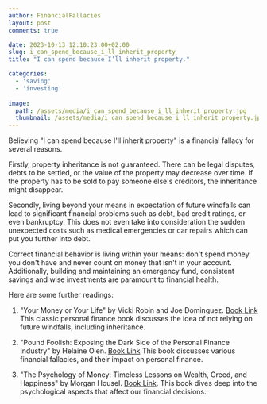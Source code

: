 ```yaml
---
author: FinancialFallacies
layout: post
comments: true

date: 2023-10-13 12:10:23:00+02:00  
slug: i_can_spend_because_i_ll_inherit_property
title: "I can spend because I’ll inherit property."

categories:
  - 'saving'
  - 'investing'
  
image:
  path: /assets/media/i_can_spend_because_i_ll_inherit_property.jpg
  thumbnail: /assets/media/i_can_spend_because_i_ll_inherit_property.jpg
---
```


Believing "I can spend because I'll inherit property" is a financial fallacy for several reasons. 

Firstly, property inheritance is not guaranteed. There can be legal disputes, debts to be settled, or the value of the property may decrease over time. If the property has to be sold to pay someone else's creditors, the inheritance might disappear. 

Secondly, living beyond your means in expectation of future windfalls can lead to significant financial problems such as debt, bad credit ratings, or even bankruptcy. This does not even take into consideration the sudden unexpected costs such as medical emergencies or car repairs which can put you further into debt. 

Correct financial behavior is living within your means: don't spend money you don't have and never count on money that isn't in your account. Additionally, building and maintaining an emergency fund, consistent savings and wise investments are paramount to financial health. 

Here are some further readings:

1. "Your Money or Your Life" by Vicki Robin and Joe Dominguez. [Book Link](https://www.amazon.com/Your-Money-Life-Transforming-Relationship/dp/0143115766)
This classic personal finance book discusses the idea of not relying on future windfalls, including inheritance.

2. "Pound Foolish: Exposing the Dark Side of the Personal Finance Industry" by Helaine Olen. [Book Link](https://www.amazon.com/Pound-Foolish-Exposing-Personal-Industry/dp/159184679X)
This book discusses various financial fallacies, and their impact on personal finance.

3. "The Psychology of Money: Timeless Lessons on Wealth, Greed, and Happiness" by Morgan Housel. [Book Link](https://www.amazon.com/Psychology-Money-Timeless-lessons-happiness/dp/0857197681).
This book dives deep into the psychological aspects that affect our financial decisions.
